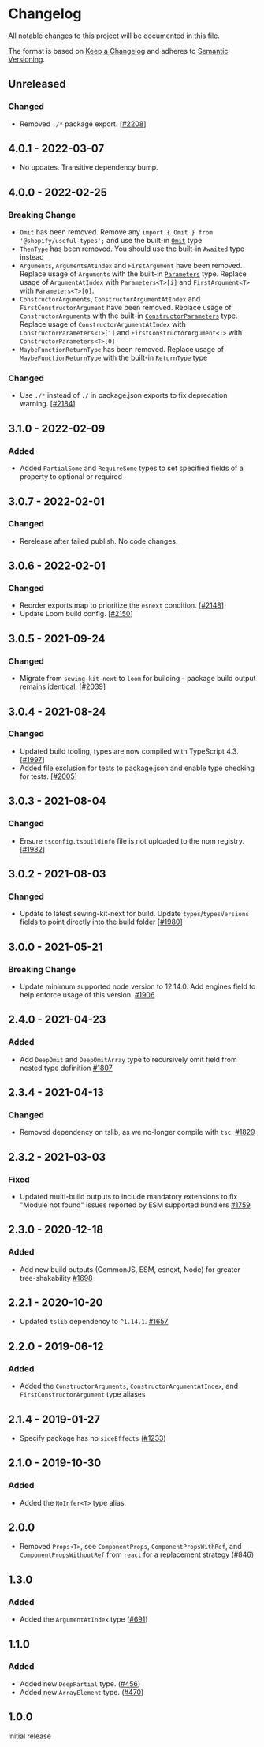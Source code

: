 # Changelog

All notable changes to this project will be documented in this file.

The format is based on [Keep a Changelog](http://keepachangelog.com/en/1.0.0/)
and adheres to [Semantic Versioning](http://semver.org/spec/v2.0.0.html).

## Unreleased

### Changed

- Removed `./*` package export. [[#2208](https://github.com/Shopify/quilt/pull/2208)]

## 4.0.1 - 2022-03-07

- No updates. Transitive dependency bump.

## 4.0.0 - 2022-02-25

### Breaking Change

- `Omit` has been removed. Remove any `import { Omit } from '@shopify/useful-types';` and use the built-in [`Omit`](https://www.typescriptlang.org/docs/handbook/utility-types.html#omittype-keys) type
- `ThenType` has been removed. You should use the built-in `Awaited` type instead
- `Arguments`, `ArgumentsAtIndex` and `FirstArgument` have been removed. Replace usage of `Arguments` with the built-in [`Parameters`](https://www.typescriptlang.org/docs/handbook/utility-types.html#parameterstype) type. Replace usage of `ArgumentAtIndex` with `Parameters<T>[i]` and `FirstArgument<T>` with `Parameters<T>[0]`.
- `ConstructorArguments`, `ConstructorArgumentAtIndex` and `FirstConstructorArgument` have been removed. Replace usage of `ConstructorArguments` with the built-in [`ConstructorParameters`](https://www.typescriptlang.org/docs/handbook/utility-types.html#constructorparameterstype) type. Replace usage of `ConstructorArgumentAtIndex` with `ConstructorParameters<T>[i]` and `FirstConstructorArgument<T>` with `ConstructorParameters<T>[0]`
- `MaybeFunctionReturnType` has been removed. Replace usage of `MaybeFunctionReturnType` with the built-in `ReturnType` type

### Changed

- Use `./*` instead of `./` in package.json exports to fix deprecation warning. [[#2184](https://github.com/Shopify/quilt/pull/2184)]

## 3.1.0 - 2022-02-09

### Added

- Added `PartialSome` and `RequireSome` types to set specified fields of a property to optional or required

## 3.0.7 - 2022-02-01

### Changed

- Rerelease after failed publish. No code changes.

## 3.0.6 - 2022-02-01

### Changed

- Reorder exports map to prioritize the `esnext` condition. [[#2148](https://github.com/Shopify/quilt/pull/2148)]
- Update Loom build config. [[#2150](https://github.com/Shopify/quilt/pull/2150)]

## 3.0.5 - 2021-09-24

### Changed

- Migrate from `sewing-kit-next` to `loom` for building - package build output remains identical. [[#2039](https://github.com/Shopify/quilt/pull/2039)]

## 3.0.4 - 2021-08-24

### Changed

- Updated build tooling, types are now compiled with TypeScript 4.3. [[#1997](https://github.com/Shopify/quilt/pull/1997)]
- Added file exclusion for tests to package.json and enable type checking for tests. [[#2005](https://github.com/Shopify/quilt/pull/2005)]

## 3.0.3 - 2021-08-04

### Changed

- Ensure `tsconfig.tsbuildinfo` file is not uploaded to the npm registry. [[#1982](https://github.com/Shopify/quilt/pull/1982)]

## 3.0.2 - 2021-08-03

### Changed

- Update to latest sewing-kit-next for build. Update `types`/`typesVersions` fields to point directly into the build folder [[#1980](https://github.com/Shopify/quilt/pull/1980)]

## 3.0.0 - 2021-05-21

### Breaking Change

- Update minimum supported node version to 12.14.0. Add engines field to help enforce usage of this version. [#1906](https://github.com/Shopify/quilt/pull/1906)

## 2.4.0 - 2021-04-23

### Added

- Add `DeepOmit` and `DeepOmitArray` type to recursively omit field from nested type definition [#1807](https://github.com/Shopify/quilt/pull/1807)

## 2.3.4 - 2021-04-13

### Changed

- Removed dependency on tslib, as we no-longer compile with `tsc`. [#1829](https://github.com/Shopify/quilt/pull/1829)

## 2.3.2 - 2021-03-03

### Fixed

- Updated multi-build outputs to include mandatory extensions to fix "Module not found" issues reported by ESM supported bundlers [#1759](https://github.com/Shopify/quilt/pull/1759)

## 2.3.0 - 2020-12-18

### Added

- Add new build outputs (CommonJS, ESM, esnext, Node) for greater tree-shakability [#1698](https://github.com/Shopify/quilt/pull/1698)

## 2.2.1 - 2020-10-20

- Updated `tslib` dependency to `^1.14.1`. [#1657](https://github.com/Shopify/quilt/pull/1657)

## 2.2.0 - 2019-06-12

### Added

- Added the `ConstructorArguments`, `ConstructorArgumentAtIndex`, and `FirstConstructorArgument` type aliases

## 2.1.4 - 2019-01-27

- Specify package has no `sideEffects` ([#1233](https://github.com/Shopify/quilt/pull/1233))

## 2.1.0 - 2019-10-30

### Added

- Added the `NoInfer<T>` type alias.

## 2.0.0

- Removed `Props<T>`, see `ComponentProps`, `ComponentPropsWithRef`, and `ComponentPropsWithoutRef` from `react` for a replacement strategy ([#846](https://github.com/Shopify/quilt/pull/846))

## 1.3.0

### Added

- Added the `ArgumentAtIndex` type ([#691](https://github.com/Shopify/quilt/pull/691))

## 1.1.0

### Added

- Added new `DeepPartial` type. ([#456](https://github.com/Shopify/quilt/pull/456))
- Added new `ArrayElement` type. ([#470](https://github.com/Shopify/quilt/pull/470))

## 1.0.0

Initial release
